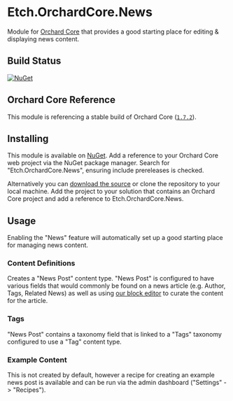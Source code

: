 # Etch.OrchardCore.News

Module for [Orchard Core](https://github.com/OrchardCMS/OrchardCore) that provides a good starting place for editing & displaying news content.

## Build Status

[![NuGet](https://img.shields.io/nuget/v/Etch.OrchardCore.News.svg)](https://www.nuget.org/packages/Etch.OrchardCore.News)

## Orchard Core Reference

This module is referencing a stable build of Orchard Core ([`1.7.2`](https://www.nuget.org/packages/OrchardCore.Module.Targets/1.7.2)).

## Installing

This module is available on [NuGet](https://www.nuget.org/packages/Etch.OrchardCore.News/). Add a reference to your Orchard Core web project via the NuGet package manager. Search for "Etch.OrchardCore.News", ensuring include prereleases is checked.

Alternatively you can [download the source](https://github.com/etchuk/Etch.OrchardCore.News/archive/master.zip) or clone the repository to your local machine. Add the project to your solution that contains an Orchard Core project and add a reference to Etch.OrchardCore.News.

## Usage

Enabling the "News" feature will automatically set up a good starting place for managing news content.

### Content Definitions

Creates a "News Post" content type. "News Post" is configured to have various fields that would commonly be found on a news article (e.g. Author, Tags, Related News) as well as using [our block editor](https://github.com/etchuk/Etch.OrchardCore.Blocks) to curate the content for the article.

### Tags

"News Post" contains a taxonomy field that is linked to a "Tags" taxonomy configured to use a "Tag" content type.

### Example Content

This is not created by default, however a recipe for creating an example news post is available and can be run via the admin dashboard ("Settings" -> "Recipes").
